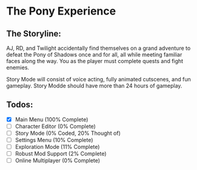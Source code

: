 # The Pony Experience
## The Storyline:
AJ, RD, and Twilight accidentally find themselves on a grand adventure to defeat the Pony of Shadows once and for all, all while meeting familiar faces along the way. You as the player must complete quests and fight enemies.

Story Mode will consist of voice acting, fully animated cutscenes, and fun gameplay.
Story Modde should have more than 24 hours of gameplay.
## Todos:
- [x] Main Menu (100% Complete)
- [ ] Character Editor (0% Complete)
- [ ] Story Mode (0% Coded, 20% Thought of)
- [ ] Settings Menu (10% Complete)
- [ ] Exploration Mode (11% Complete)
- [ ] Robust Mod Support (2% Complete)
- [ ] Online Multiplayer (0% Complete)
